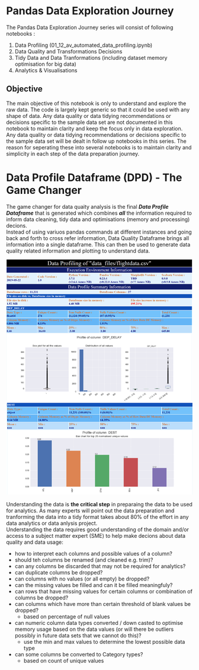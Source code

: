 # Pandas Data Exploration Journey
The Pandas Data Exploration Journey series will consist of following notebooks :
1. Data Profiling (01_12_av_automated_data_profiling.ipynb)
2. Data Quality and Transformations Decisions
3. Tidy Data and Data Tranformations (including dataset memory optimisation for big data)
4. Analytics & Visualisations

## Objective
The main objective of this notebook is only to understand and explore the raw data. The code is largely kept generic so that it could be used with any shape of data. Any data quality or data tidying recommendations or decisions specific to the sample data set are not documented in this notebook to maintain clarity and keep the focus only in data exploration.  
Any data quality or data tidying recommendations or decisions specific to the sample data set will be dealt in follow up notebooks in this series. The reason for seperating these into several notebooks is to maintain clarity and simplicity in each step of the data preparation journey.

# Data Profile Dataframe (DPD) - The Game Changer  
The game changer for data quaity analysis is the final ***Data Profile Dataframe*** that is generated which combines ***all*** the information required to inform data cleaning, tidy data and optimisations (memory and processing) decions.  
Instead of using variuos pandas commands at different instances and going back and forth to cross refer information, Data Quality Dataframe brings all information into a single dataframe. This can then be used to generate data quality related information and plotting to understand data. 

![image.png](DPD_image_small.png)


Understanding the data is **the critical step** in preparaing the data to be used for analytics. As many experts will point out the data preparation and tranforming the data into a tidy format takes about 80% of the effort in any data analytics or data anlysis project.<br>
Understanding the data requires good understanding of the domain and/or access to a subject matter expert (SME) to help make decions about data quality and data usage:
* how to interpret each columns and possible values of a column?
* should teh columns be renamed (and cleaned e.g. trim)?
* can any columns be discarded that may not be required for analytics?
* can duplicate columns be dropped?
* can columns with no values (or all empty) be dropped?
* can the missing values be filled and can it be filled meaningfuly?
* can rows that have missing values for certain columns or combination of columns be dropped?
* can columns which have more than certain threshold of blank values be dropped?
    - based on percentage of null values
* can numeric column data types converted / down casted to optimise memory usage based on the data values (or will there be outliers possibly in future data sets that we cannot do this)?
    - use the min and max values to determine the lowest possible data type
* can some columns be converted to Category types?
    - based on count of unique values


